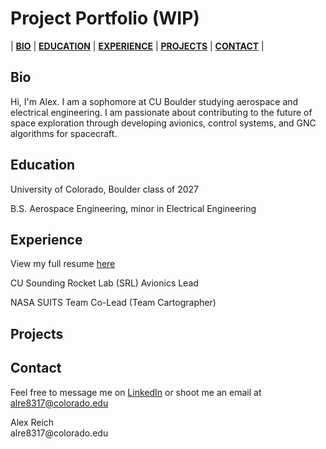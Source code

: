 # Project Portfolio (WIP)

| [**BIO**](#bio) | [**EDUCATION**](#education) | [**EXPERIENCE**](#experience) | [**PROJECTS**](#projects) | [**CONTACT**](#contact) |

## Bio <a name="bio"></a>

Hi, I'm Alex. I am a sophomore at CU Boulder studying aerospace and electrical engineering. I am passionate about contributing to the future of space exploration through developing avionics, control systems, and GNC algorithms for spacecraft.

## Education <a name="edu"></a>

University of Colorado, Boulder class of 2027

B.S. Aerospace Engineering, minor in Electrical Engineering

## Experience <a name="exp"></a>

View my full resume [here](Alex_Reich_2024-7_Resume.pdf)

CU Sounding Rocket Lab (SRL) Avionics Lead

NASA SUITS Team Co-Lead (Team Cartographer)

## Projects <a name="proj"></a>

<!-- [General Engineering Projects](https://areich128.github.io/Projects/projects.html)

[Software Projects](https://areich128.github.io/Software/software.html)

[Circuit Design Projects](https://areich128.github.io/CircuitDesign/circuitdes.html) -->

## Contact <a name="contact"></a>

Feel free to message me on [LinkedIn](https://www.linkedin.com/in/alex-reich-650683252/) or shoot me an email at [alre8317@colorado.edu](alre8317@colorado.edu)

<div class="footer">
      <div class="row">
        <div class="four columns">
          Alex Reich
        </div>
        <div class="four columns">
          alre8317@colorado.edu
        </div>
        <div class="four columns">
          <span onclick="window.open('https://www.linkedin.com/in/alex-reich-650683252/')" style="cursor: pointer">
            <i class="fa fa-linkedin-square" aria-hidden="true"></i>
          </span>
          <span onclick="window.open('https://github.com/areich128')" style="cursor: pointer">
            <i class="fa fa-github" aria-hidden="true"></i>
          </span>
        </div>
      </div>
    </div>